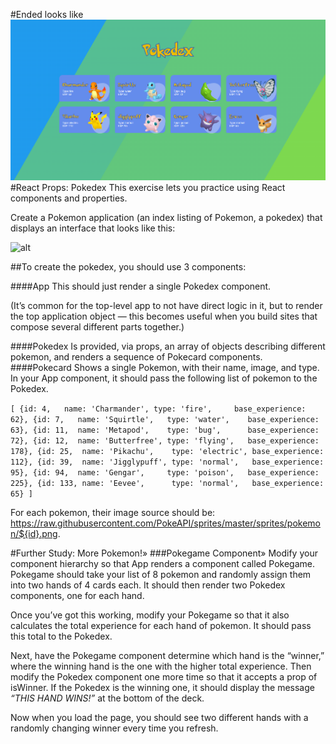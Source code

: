 #Ended looks like
![alt](https://github.com/carlosmrivera/carlosmrivera.github.io/blob/main/REACT/pokedex/sc.png?raw=true)
#React Props: Pokedex
This exercise lets you practice using React components and properties.

Create a Pokemon application (an index listing of Pokemon, a pokedex) that displays an interface that looks like this:

![alt](http://curric.rithmschool.com/springboard/exercises/react-props-pokedex/_images/pokedex.png)

##To create the pokedex, you should use 3 components:

####App
This should just render a single Pokedex component.

(It’s common for the top-level app to not have direct logic in it, but to render the top application object — this becomes useful when you build sites that compose several different parts together.)

####Pokedex
Is provided, via props, an array of objects describing different pokemon, and renders a sequence of Pokecard components.
####Pokecard
Shows a single Pokemon, with their name, image, and type.
In your App component, it should pass the following list of pokemon to the Pokedex.

`[
  {id: 4,   name: 'Charmander', type: 'fire',     base_experience: 62},
  {id: 7,   name: 'Squirtle',   type: 'water',    base_experience: 63},
  {id: 11,  name: 'Metapod',    type: 'bug',      base_experience: 72},
  {id: 12,  name: 'Butterfree', type: 'flying',   base_experience: 178},
  {id: 25,  name: 'Pikachu',    type: 'electric', base_experience: 112},
  {id: 39,  name: 'Jigglypuff', type: 'normal',   base_experience: 95},
  {id: 94,  name: 'Gengar',     type: 'poison',   base_experience: 225},
  {id: 133, name: 'Eevee',      type: 'normal',   base_experience: 65}
]`

For each pokemon, their image source should be: https://raw.githubusercontent.com/PokeAPI/sprites/master/sprites/pokemon/${id}.png.

#Further Study: More Pokemon!»
###Pokegame Component»
Modify your component hierarchy so that App renders a component called Pokegame. Pokegame should take your list of 8 pokemon and randomly assign them into two hands of 4 cards each. It should then render two Pokedex components, one for each hand.

Once you’ve got this working, modify your Pokegame so that it also calculates the total experience for each hand of pokemon. It should pass this total to the Pokedex.

Next, have the Pokegame component determine which hand is the “winner,” where the winning hand is the one with the higher total experience. Then modify the Pokedex component one more time so that it accepts a prop of isWinner. If the Pokedex is the winning one, it should display the message *“THIS HAND WINS!”* at the bottom of the deck.

Now when you load the page, you should see two different hands with a randomly changing winner every time you refresh.